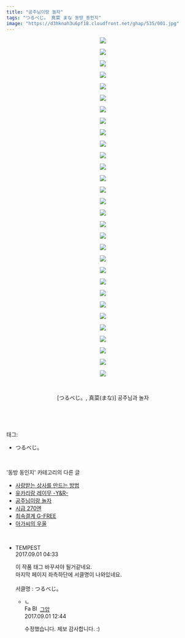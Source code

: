```yaml
---
title: "공주님이랑 놀자"
tags: "つるべじ。 真菜 まな 동방_동인지"
image: "https://d3hknah3u6pf18.cloudfront.net/ghap/535/001.jpg"
---
```

<div class="article">
<p style="text-align: center; clear: none; float: none;"><img src="{{ site.imgserver4 }}/ghap/535/001.jpg"/></p>
<p style="text-align: center; clear: none; float: none;"><img src="{{ site.imgserver4 }}/ghap/535/002.jpg"/></p>
<p style="text-align: center; clear: none; float: none;"><img src="{{ site.imgserver4 }}/ghap/535/003.jpg"/></p>
<p style="text-align: center; clear: none; float: none;"><img src="{{ site.imgserver4 }}/ghap/535/004.jpg"/></p>
<p style="text-align: center; clear: none; float: none;"><img src="{{ site.imgserver4 }}/ghap/535/005.jpg"/></p>
<p style="text-align: center; clear: none; float: none;"><img src="{{ site.imgserver4 }}/ghap/535/006.jpg"/></p>
<p style="text-align: center; clear: none; float: none;"><img src="{{ site.imgserver4 }}/ghap/535/007.jpg"/></p>
<p style="text-align: center; clear: none; float: none;"><img src="{{ site.imgserver4 }}/ghap/535/008.jpg"/></p>
<p style="text-align: center; clear: none; float: none;"><img src="{{ site.imgserver4 }}/ghap/535/009.jpg"/></p>
<p style="text-align: center; clear: none; float: none;"><img src="{{ site.imgserver4 }}/ghap/535/010.jpg"/></p>
<p style="text-align: center; clear: none; float: none;"><img src="{{ site.imgserver4 }}/ghap/535/011.jpg"/></p>
<p style="text-align: center; clear: none; float: none;"><img src="{{ site.imgserver4 }}/ghap/535/012.jpg"/></p>
<p style="text-align: center; clear: none; float: none;"><img src="{{ site.imgserver4 }}/ghap/535/013.jpg"/></p>
<p style="text-align: center; clear: none; float: none;"><img src="{{ site.imgserver4 }}/ghap/535/014.jpg"/></p>
<p style="text-align: center; clear: none; float: none;"><img src="{{ site.imgserver4 }}/ghap/535/015.jpg"/></p>
<p style="text-align: center; clear: none; float: none;"><img src="{{ site.imgserver4 }}/ghap/535/016.jpg"/></p>
<p style="text-align: center; clear: none; float: none;"><img src="{{ site.imgserver4 }}/ghap/535/017.jpg"/></p>
<p style="text-align: center; clear: none; float: none;"><img src="{{ site.imgserver4 }}/ghap/535/018.jpg"/></p>
<p style="text-align: center; clear: none; float: none;"><img src="{{ site.imgserver4 }}/ghap/535/019.jpg"/></p>
<p style="text-align: center; clear: none; float: none;"><img src="{{ site.imgserver4 }}/ghap/535/020.jpg"/></p>
<p style="text-align: center; clear: none; float: none;"><img src="{{ site.imgserver4 }}/ghap/535/021.jpg"/></p>
<p style="text-align: center; clear: none; float: none;"><img src="{{ site.imgserver4 }}/ghap/535/022.jpg"/></p>
<p style="text-align: center; clear: none; float: none;"><img src="{{ site.imgserver4 }}/ghap/535/023.jpg"/></p>
<p style="text-align: center; clear: none; float: none;"><img src="{{ site.imgserver4 }}/ghap/535/024.jpg"/></p>
<p style="text-align: center; clear: none; float: none;"><img src="{{ site.imgserver4 }}/ghap/535/025.jpg"/></p>
<p style="text-align: center; clear: none; float: none;"><img src="{{ site.imgserver4 }}/ghap/535/026.jpg"/></p>
<p style="text-align: center; clear: none; float: none;"><img src="{{ site.imgserver4 }}/ghap/535/027.jpg"/></p>
<p style="text-align: center; clear: none; float: none;"><img src="{{ site.imgserver4 }}/ghap/535/028.jpg"/></p>
<p style="text-align: center; clear: none; float: none;"><img src="{{ site.imgserver4 }}/ghap/535/029.jpg"/></p>
<p style="text-align: center; clear: none; float: none;"><img src="{{ site.imgserver4 }}/ghap/535/030.jpg"/></p>
<p style="text-align: center; clear: none; float: none;"><br/></p>
<p style="text-align: center; clear: none; float: none;">[つるべじ。, 真菜(まな)] 공주님과 놀자</p>
<p><br/></p>
</div><br/>
<div class="tagTrail">
<p>태그: </p>
<ul>
<li>つるべじ。</li>
</ul>
</div><br/>
<div class="another">
<p>'동방 동인지' 카테고리의 다른 글</p>
<ul>
<li><a href="/ghap_537">사랑받는 상사를 만드는 방법</a></li>
<li><a href="/ghap_536">유카리랑 레이무 -Y&amp;R-</a></li>
<li><a href="/ghap_535">공주님이랑 놀자</a></li>
<li><a href="/ghap_534">시급 270엔</a></li>
<li><a href="/ghap_533">최속결계 G-FREE</a></li>
<li><a href="/ghap_531">아가씨의 우울</a></li>
</ul>
</div><br/>
<div class="cb_module cb_fluid">
<div class="cb_wrt cb_profile">
<div class="comment">
<ul>
<li class="cb_thumb_off" id="comment15073444">
<div class="cb_comment_area">
<div class="cb_info_area">
<div class="cb_section">
<span class="cb_nick_name">TEMPEST</span>
</div>
<div class="cb_section">
<span class="cb_date">2017.09.01 04:33 </span>
</div>
</div>
<div class="cb_dsc_comment">
<p class="cb_dsc">
											이 작품 태그 바꾸셔야 될거같네요.<br/>
마지막 페이지 좌측하단에 서클명이 나와있네요.<br/>
<br/>
서클명 : つるべじ。
										</p>
</div>
<ul>
<li class="cb_thumb_off" id="comment15073620">
<span class="cb_bu_subnode">ㄴ</span>
<div class="cb_comment_area">
<div class="cb_info_area">
<div class="cb_section">
<span class="cb_nick_name"><img alt="Favicon of https://ghaptouhou.tistory.com" height="16" onerror="this.onerror=null;this.parentNode.removeChild(this)" src="https://ghaptouhou.tistory.com/favicon.ico" width="16"/> <img alt="BlogIcon" height="16" onerror="this.parentNode.removeChild(this)" src="https://ghaptouhou.tistory.com/index.gif" width="16"/> <a href="https://ghaptouhou.tistory.com" onclick="return openLinkInNewWindow(this)"> 그압</a><span class="tistoryProfileLayerTrigger" onclick='TistoryProfile.show(event, this, {"title":"\uc800\uae30 \uc774\uac70 \ub098\uc911\uc5d0 \uc218\uc815 \uac00\ub2a5\ud558\ub098\uc694","url":"https:\/\/ghap.tistory.com","nickname":"\uadf8\uc555","items":[]}); return false;'></span></span>
</div>
<div class="cb_section">
<span class="cb_date">2017.09.01 12:44 </span>
</div>
</div>
<div class="cb_dsc_comment">
<p class="cb_dsc">
																수정했습니다. 제보 감사합니다. :)
															</p>
</div>
</div>
</li>
</ul>
</div></li>
</ul>
</div>
</div><!-- commentList close -->
</div><br/>
